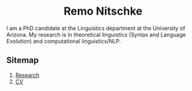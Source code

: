 <h1 style="text-align: center;">Remo Nitschke</h1>



I am a PhD candidate at the Linguistics department at the University of Arizona. My research is in theoretical linguistics (Syntax and Language Evolution) and computational linguistics/NLP.

## Sitemap
1. [Research](research.md)
2. [CV](files/Full_Form_Academic_CV.pdf)

